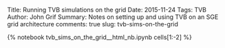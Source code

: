 Title: Running TVB simulations on the grid
Date: 2015-11-24
Tags: TVB
Author: John Grif
Summary: Notes on setting up and using TVB on an SGE grid architecture
comments: true
slug: tvb-sims-on-the-grid

{% notebook tvb_sims_on_the_grid__html_nb.ipynb cells[1:-2] %}
